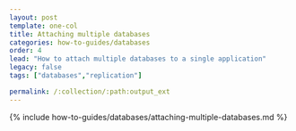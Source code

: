 ```yaml
---
layout: post
template: one-col
title: Attaching multiple databases
categories: how-to-guides/databases
order: 4
lead: "How to attach multiple databases to a single application"
legacy: false
tags: ["databases","replication"]

permalink: /:collection/:path:output_ext
---
```


{% include how-to-guides/databases/attaching-multiple-databases.md %}